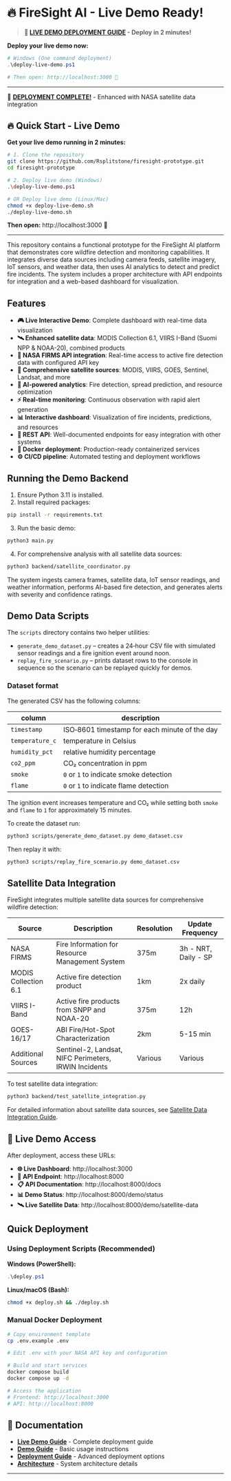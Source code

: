 # 🔥 FireSight AI - Live Demo Ready!

> **🎯 [LIVE DEMO DEPLOYMENT GUIDE](LIVE_DEMO_READY.md) - Deploy in 2 minutes!**

**Deploy your live demo now:**
```powershell
# Windows (One command deployment)
.\deploy-live-demo.ps1

# Then open: http://localhost:3000 🚀
```

---

🚀 **[DEPLOYMENT COMPLETE!](DEPLOYMENT_COMPLETE.md)** - Enhanced with NASA satellite data integration

## 🔥 Quick Start - Live Demo

**Get your live demo running in 2 minutes:**

```bash
# 1. Clone the repository
git clone https://github.com/Rsplitstone/firesight-prototype.git
cd firesight-prototype

# 2. Deploy live demo (Windows)
.\deploy-live-demo.ps1

# OR Deploy live demo (Linux/Mac)
chmod +x deploy-live-demo.sh
./deploy-live-demo.sh
```

**Then open:** http://localhost:3000 🎯

---

This repository contains a functional prototype for the FireSight AI platform that demonstrates core wildfire detection and monitoring capabilities. It integrates diverse data sources including camera feeds, satellite imagery, IoT sensors, and weather data, then uses AI analytics to detect and predict fire incidents. The system includes a proper architecture with API endpoints for integration and a web-based dashboard for visualization.

## Features

- **🎮 Live Interactive Demo**: Complete dashboard with real-time data visualization
- **🛰️ Enhanced satellite data**: MODIS Collection 6.1, VIIRS I-Band (Suomi NPP & NOAA-20), combined products
- **🔗 NASA FIRMS API integration**: Real-time access to active fire detection data with configured API key
- **📡 Comprehensive satellite sources**: MODIS, VIIRS, GOES, Sentinel, Landsat, and more
- **🤖 AI-powered analytics**: Fire detection, spread prediction, and resource optimization
- **⚡ Real-time monitoring**: Continuous observation with rapid alert generation
- **📊 Interactive dashboard**: Visualization of fire incidents, predictions, and resources
- **🔌 REST API**: Well-documented endpoints for easy integration with other systems
- **🐳 Docker deployment**: Production-ready containerized services
- **⚙️ CI/CD pipeline**: Automated testing and deployment workflows

## Running the Demo Backend

1. Ensure Python 3.11 is installed.
2. Install required packages:

```bash
pip install -r requirements.txt
```

3. Run the basic demo:

```bash
python3 main.py
```

4. For comprehensive analysis with all satellite data sources:

```bash
python3 backend/satellite_coordinator.py
```

The system ingests camera frames, satellite data, IoT sensor readings, and weather information, performs AI-based fire detection, and generates alerts with severity and confidence ratings.

## Demo Data Scripts

The `scripts` directory contains two helper utilities:

- `generate_demo_dataset.py` – creates a 24‑hour CSV file with simulated sensor readings and a fire ignition event around noon.
- `replay_fire_scenario.py` – prints dataset rows to the console in sequence so the scenario can be replayed quickly for demos.

### Dataset format

The generated CSV has the following columns:

| column | description |
| --- | --- |
| `timestamp` | ISO‑8601 timestamp for each minute of the day |
| `temperature_c` | temperature in Celsius |
| `humidity_pct` | relative humidity percentage |
| `co2_ppm` | CO₂ concentration in ppm |
| `smoke` | `0` or `1` to indicate smoke detection |
| `flame` | `0` or `1` to indicate flame detection |

The ignition event increases temperature and CO₂ while setting both `smoke` and `flame` to `1` for approximately 15 minutes.

To create the dataset run:

```bash
python3 scripts/generate_demo_dataset.py demo_dataset.csv
```

Then replay it with:

```bash
python3 scripts/replay_fire_scenario.py demo_dataset.csv
```

## Satellite Data Integration

FireSight integrates multiple satellite data sources for comprehensive wildfire detection:

| Source | Description | Resolution | Update Frequency |
| ------ | ----------- | ---------- | ---------------- |
| NASA FIRMS | Fire Information for Resource Management System | 375m | 3h - NRT, Daily - SP |
| MODIS Collection 6.1 | Active fire detection product | 1km | 2x daily |
| VIIRS I-Band | Active fire products from SNPP and NOAA-20 | 375m | 12h |
| GOES-16/17 | ABI Fire/Hot-Spot Characterization | 2km | 5-15 min |
| Additional Sources | Sentinel-2, Landsat, NIFC Perimeters, IRWIN Incidents | Various | Various |

To test satellite data integration:

```bash
python3 backend/test_satellite_integration.py
```

For detailed information about satellite data sources, see [Satellite Data Integration Guide](docs/satellite_data_integration.md).

## 🚀 Live Demo Access

After deployment, access these URLs:

- **🌐 Live Dashboard**: http://localhost:3000
- **🔌 API Endpoint**: http://localhost:8000  
- **📋 API Documentation**: http://localhost:8000/docs
- **📊 Demo Status**: http://localhost:8000/demo/status
- **🛰️ Live Satellite Data**: http://localhost:8000/demo/satellite-data

## Quick Deployment

### Using Deployment Scripts (Recommended)

**Windows (PowerShell):**
```powershell
.\deploy.ps1
```

**Linux/macOS (Bash):**
```bash
chmod +x deploy.sh && ./deploy.sh
```

### Manual Docker Deployment
```bash
# Copy environment template
cp .env.example .env

# Edit .env with your NASA API key and configuration

# Build and start services
docker compose build
docker compose up -d

# Access the application
# Frontend: http://localhost:3000
# API: http://localhost:8000
```

## 📖 Documentation

- **[Live Demo Guide](docs/live-demo-guide.md)** - Complete deployment guide
- **[Demo Guide](docs/demo-guide.md)** - Basic usage instructions
- **[Deployment Guide](docs/deployment-guide.md)** - Advanced deployment options
- **[Architecture](docs/architecture.md)** - System architecture details

---
